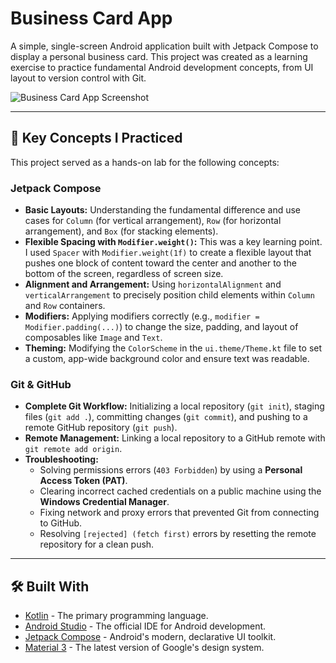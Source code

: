 # Business Card App

A simple, single-screen Android application built with Jetpack Compose to display a personal business card. This project was created as a learning exercise to practice fundamental Android development concepts, from UI layout to version control with Git.

![Business Card App Screenshot](https://i.imgur.com/uR1dOyr.png)

---

## 🚀 Key Concepts I Practiced

This project served as a hands-on lab for the following concepts:

### Jetpack Compose
* **Basic Layouts:** Understanding the fundamental difference and use cases for `Column` (for vertical arrangement), `Row` (for horizontal arrangement), and `Box` (for stacking elements).
* **Flexible Spacing with `Modifier.weight()`:** This was a key learning point. I used `Spacer` with `Modifier.weight(1f)` to create a flexible layout that pushes one block of content toward the center and another to the bottom of the screen, regardless of screen size.
* **Alignment and Arrangement:** Using `horizontalAlignment` and `verticalArrangement` to precisely position child elements within `Column` and `Row` containers.
* **Modifiers:** Applying modifiers correctly (e.g., `modifier = Modifier.padding(...)`) to change the size, padding, and layout of composables like `Image` and `Text`.
* **Theming:** Modifying the `ColorScheme` in the `ui.theme/Theme.kt` file to set a custom, app-wide background color and ensure text was readable.

### Git & GitHub
* **Complete Git Workflow:** Initializing a local repository (`git init`), staging files (`git add .`), committing changes (`git commit`), and pushing to a remote GitHub repository (`git push`).
* **Remote Management:** Linking a local repository to a GitHub remote with `git remote add origin`.
* **Troubleshooting:**
    * Solving permissions errors (`403 Forbidden`) by using a **Personal Access Token (PAT)**.
    * Clearing incorrect cached credentials on a public machine using the **Windows Credential Manager**.
    * Fixing network and proxy errors that prevented Git from connecting to GitHub.
    * Resolving `[rejected] (fetch first)` errors by resetting the remote repository for a clean push.

---

## 🛠️ Built With
* [Kotlin](https://kotlinlang.org/) - The primary programming language.
* [Android Studio](https://developer.android.com/studio) - The official IDE for Android development.
* [Jetpack Compose](https://developer.android.com/jetpack/compose) - Android's modern, declarative UI toolkit.
* [Material 3](https://m3.material.io/) - The latest version of Google's design system.
